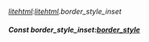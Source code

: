 _[litehtml](../../modules/litehtml/litehtml-module.md):[litehtml](../../modules/litehtml/litehtml-module.md).border\_style\_inset_
##### Const border\_style\_inset:[border_style](../../modules/litehtml/litehtml-border_style.md)
